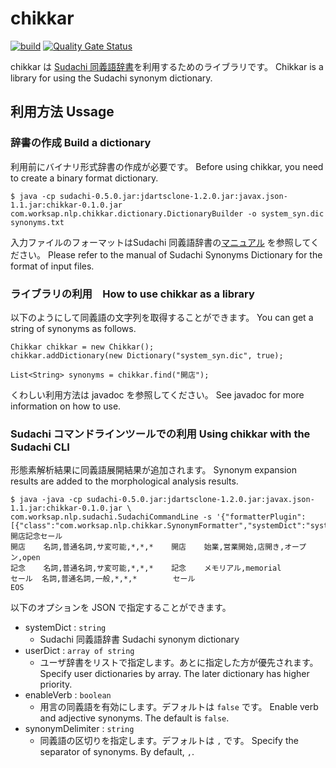 # chikkar

[![build](https://github.com/WorksApplications/chikkar/actions/workflows/build.yml/badge.svg)](https://github.com/WorksApplications/chikkar/actions/workflows/build.yml)
[![Quality Gate Status](https://sonarcloud.io/api/project_badges/measure?project=WorksApplications_chikkar&metric=alert_status)](https://sonarcloud.io/dashboard?id=WorksApplications_chikkar)

chikkar は [Sudachi 同義語辞書](https://github.com/WorksApplications/SudachiDict/)を利用するためのライブラリです。
Chikkar is a library for using the Sudachi synonym dictionary.

## 利用方法 Ussage

### 辞書の作成 Build a dictionary

利用前にバイナリ形式辞書の作成が必要です。
Before using chikkar, you need to create a binary format dictionary.

```
$ java -cp sudachi-0.5.0.jar:jdartsclone-1.2.0.jar:javax.json-1.1.jar:chikkar-0.1.0.jar com.worksap.nlp.chikkar.dictionary.DictionaryBuilder -o system_syn.dic synonyms.txt
```

入力ファイルのフォーマットはSudachi 同義語辞書の[マニュアル](https://github.com/WorksApplications/SudachiDict/blob/develop/docs/synonyms.md) を参照してください。
Please refer to the manual of Sudachi Synonyms Dictionary for the format of input files.

### ライブラリの利用　How to use chikkar as a library

以下のようにして同義語の文字列を取得することができます。
You can get a string of synonyms as follows.

```
Chikkar chikkar = new Chikkar();
chikkar.addDictionary(new Dictionary("system_syn.dic", true);

List<String> synonyms = chikkar.find("開店");
```

くわしい利用方法は javadoc を参照してください。
See javadoc for more information on how to use.

### Sudachi コマンドラインツールでの利用 Using chikkar with the Sudachi CLI

形態素解析結果に同義語展開結果が追加されます。
Synonym expansion results are added to the morphological analysis results.

```
$ java -java -cp sudachi-0.5.0.jar:jdartsclone-1.2.0.jar:javax.json-1.1.jar:chikkar-0.1.0.jar \
com.worksap.nlp.sudachi.SudachiCommandLine -s '{"formatterPlugin":[{"class":"com.worksap.nlp.chikkar.SynonymFormatter","systemDict":"system_syn.dic"}]}'
開店記念セール
開店    名詞,普通名詞,サ変可能,*,*,*    開店    始業,営業開始,店開き,オープン,open
記念    名詞,普通名詞,サ変可能,*,*,*    記念    メモリアル,memorial
セール  名詞,普通名詞,一般,*,*,*        セール
EOS
```

以下のオプションを JSON で指定することができます。

- systemDict : `string`
    - Sudachi 同義語辞書 Sudachi synonym dictionary
- userDict : `array of string`
    - ユーザ辞書をリストで指定します。あとに指定した方が優先されます。 Specify user dictionaries by array. The later dictionary has higher priority.
- enableVerb : `boolean`
    - 用言の同義語を有効にします。デフォルトは `false` です。 Enable verb and adjective synonyms. The default is `false`.
- synonymDelimiter : `string`
    - 同義語の区切りを指定します。デフォルトは `,` です。 Specify the separator of synonyms. By default, `,`.
